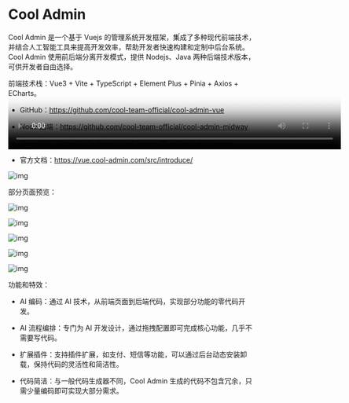 # Cool Admin

Cool Admin 是一个基于 Vuejs 的管理系统开发框架，集成了多种现代前端技术，并结合人工智能工具来提高开发效率，帮助开发者快速构建和定制中后台系统。Cool Admin 使用前后端分离开发模式，提供 Nodejs、Java 两种后端技术版本，可供开发者自由选择。

<video data-v-dc0ac306="" src="https://mpvideo.qpic.cn/0bc3vqab6aaayuaolhiaejtvblgdd6waahya.f10002.mp4?dis_k=3456900b9a627bb7f925797aee6620e6&amp;dis_t=1732193590&amp;play_scene=10110&amp;auth_info=aZ/EwSFjkrKY4QJnh4XV1gQrURoxMEU/PDMbMTxLY0NRKWgSUUN/IWIJY0UVbwd6Mj4XSzI6HmNgZwBbSxYsGA1/PA1SXXU=&amp;auth_key=76871c27df16a9a6db586cff2978e805&amp;vid=wxv_3666242514228314114&amp;format_id=10002&amp;support_redirect=1&amp;mmversion=7.0.20.1781" poster="http://mmbiz.qpic.cn/sz_mmbiz_jpg/P0qk2libhpNE1r3HEjibFnYFtyqCHdnpcoaV3M2uZhBYDwzicatJibVIDqlOP6OJEQvlCcYjOXIeUUf3tpoHTibfKZw/0?wx_fmt=jpeg&amp;wxfrom=16" webkit-playsinline="isiPhoneShowPlaysinline" playsinline="isiPhoneShowPlaysinline" preload="metadata" crossorigin="anonymous" controlslist="nodownload" class="video_fill" style="-webkit-tap-highlight-color: transparent; margin: 0px; padding: 0px; outline: 0px; max-width: unset !important; box-sizing: unset !important; overflow-wrap: unset !important; white-space: normal !important; object-fit: fill; width: 677px; height: 381px; vertical-align: middle; position: absolute; z-index: 999; top: 0px;"></video>

前端技术栈：Vue3 + Vite + TypeScript + Element Plus + Pinia + Axios + ECharts。

- GitHub：https://github.com/cool-team-official/cool-admin-vue

- Node 后端：https://github.com/cool-team-official/cool-admin-midway

- Java 后端：https://github.com/cool-team-official/cool-admin-java

- 官方文档：https://vue.cool-admin.com/src/introduce/

![img](https://fastly.jsdelivr.net/gh/LetengZzz/img@main/tc2/img202411212056174.png)

部分页面预览：

![img](https://fastly.jsdelivr.net/gh/LetengZzz/img@main/tc2/img202411212056887.png)

![img](https://fastly.jsdelivr.net/gh/LetengZzz/img@main/tc2/img202411212056353.png)

![img](https://fastly.jsdelivr.net/gh/LetengZzz/img@main/tc2/img202411212056636.png)

![img](https://fastly.jsdelivr.net/gh/LetengZzz/img@main/tc2/img202411212056876.png)

![img](https://fastly.jsdelivr.net/gh/LetengZzz/img@main/tc2/img202411212056794.png)

功能和特效：

- AI 编码：通过 AI 技术，从前端页面到后端代码，实现部分功能的零代码开发。

- AI 流程编排：专门为 AI 开发设计，通过拖拽配置即可完成核心功能，几乎不需要写代码。

- 扩展插件：支持插件扩展，如支付、短信等功能，可以通过后台动态安装卸载，保持代码的灵活性和简洁性。

- 代码简洁：与一般代码生成器不同，Cool Admin 生成的代码不包含冗余，只需少量编码即可实现大部分需求。
